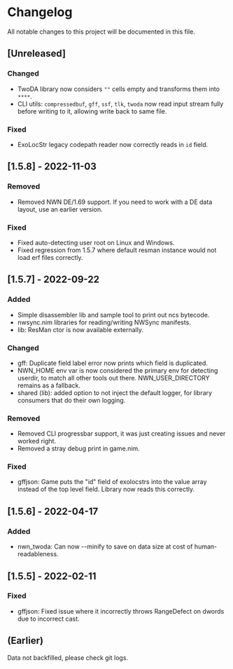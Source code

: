 # Changelog

All notable changes to this project will be documented in this file.

## [Unreleased]

### Changed

- TwoDA library now considers `""` cells empty and transforms them into `****`.
- CLI utils: `compressedbuf`, `gff`, `ssf`, `tlk`, `twoda` now read input stream fully before writing to it, allowing write back to same file.

### Fixed

- ExoLocStr legacy codepath reader now correctly reads in `id` field.

## [1.5.8] - 2022-11-03

### Removed

- Removed NWN DE/1.69 support. If you need to work with a DE data layout, use an earlier version.

### Fixed

- Fixed auto-detecting user root on Linux and Windows.
- Fixed regression from 1.5.7 where default resman instance would not load erf files correctly.

## [1.5.7] - 2022-09-22

### Added

- Simple disassembler lib and sample tool to print out ncs bytecode.
- nwsync.nim libraries for reading/writing NWSync manifests.
- lib: ResMan ctor is now available externally.

### Changed

- gff: Duplicate field label error now prints which field is duplicated.
- NWN_HOME env var is now considered the primary env for detecting userdir, to match all other tools out there. NWN_USER_DIRECTORY remains as a fallback.
- shared (lib): added option to not inject the default logger, for library consumers that do their own logging.

### Removed

- Removed CLI progressbar support, it was just creating issues and never worked right.
- Removed a stray debug print in game.nim.

### Fixed

- gffjson: Game puts the "id" field of exolocstrs into the value array instead of the top level field. Library now reads this correctly.

## [1.5.6] - 2022-04-17

### Added

- nwn_twoda: Can now --minify to save on data size at cost of human-readableness.

## [1.5.5] - 2022-02-11

### Fixed

- gffjson: Fixed issue where it incorrectly throws RangeDefect on dwords due to incorrect cast.

## (Earlier)

Data not backfilled, please check git logs.
